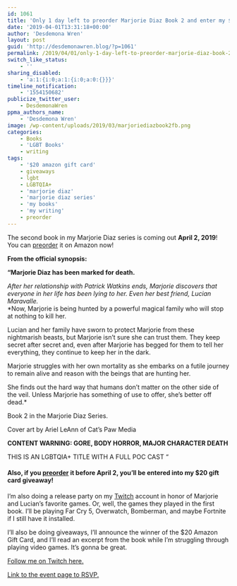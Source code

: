 ```yaml
---
id: 1061
title: 'Only 1 day left to preorder Marjorie Diaz Book 2 and enter my $20 Amazon gift card Giveaway!'
date: '2019-04-01T13:31:18+00:00'
author: 'Desdemona Wren'
layout: post
guid: 'http://desdemonawren.blog/?p=1061'
permalink: /2019/04/01/only-1-day-left-to-preorder-marjorie-diaz-book-2-and-enter-my-20-amazon-gift-card-giveaway/
switch_like_status:
    - ''
sharing_disabled:
    - 'a:1:{i:0;a:1:{i:0;a:0:{}}}'
timeline_notification:
    - '1554150682'
publicize_twitter_user:
    - DesdemonaWren
ppma_authors_name:
    - 'Desdemona Wren'
image: /wp-content/uploads/2019/03/marjoriediazbook2fb.png
categories:
    - Books
    - 'LGBT Books'
    - writing
tags:
    - '$20 amazon gift card'
    - giveaways
    - lgbt
    - LGBTQIA+
    - 'marjorie diaz'
    - 'marjorie diaz series'
    - 'my books'
    - 'my writing'
    - preorder
---
```


The second book in my Marjorie Diaz series is coming out **April 2, 2019**! You can [preorder](https://amazon.com/gp/product/B07P86KDNM) it on Amazon now!

**From the official synopsis:**

**“Marjorie Diaz has been marked for death.**  
  
*After her relationship with Patrick Watkins ends, Marjorie discovers that everyone in her life has been lying to her. Even her best friend, Lucian Maravalle.*   
 *Now, Marjorie is being hunted by a powerful magical family who will stop at nothing to kill her.   
  
Lucian and her family have sworn to protect Marjorie from these nightmarish beasts, but Marjorie isn’t sure she can trust them. They keep secret after secret and, even after Marjorie has begged for them to tell her everything, they continue to keep her in the dark.   
  
Marjorie struggles with her own mortality as she embarks on a futile journey to remain alive and reason with the beings that are hunting her.   
  
She finds out the hard way that humans don’t matter on the other side of the veil. Unless Marjorie has something of use to offer, she’s better off dead.*  
  
Book 2 in the Marjorie Diaz Series.  
  
Cover art by Ariel LeAnn of Cat’s Paw Media  
  
**CONTENT WARNING: GORE, BODY HORROR, MAJOR CHARACTER DEATH**  
  
THIS IS AN LGBTQIA+ TITLE WITH A FULL POC CAST “

#### Also, if you [preorder](https://www.amazon.com/gp/product/B07P86KDNM) it before April 2, you’ll be entered into my $20 gift card giveaway! 

I’m also doing a release party on my [Twitch](https://www.twitch.tv/wrenzday) account in honor of Marjorie and Lucian’s favorite games. Or, well, the games they played in the first book. I’ll be playing Far Cry 5, Overwatch, Bomberman, and maybe Fortnite if I still have it installed.

I’ll also be doing giveaways, I’ll announce the winner of the $20 Amazon Gift Card, and I’ll read an excerpt from the book while I’m struggling through playing video games. It’s gonna be great.

[Follow me on Twitch here.](https://www.twitch.tv/wrenzday)

[Link to the event page to RSVP. ](https://www.facebook.com/events/637773386651868/)